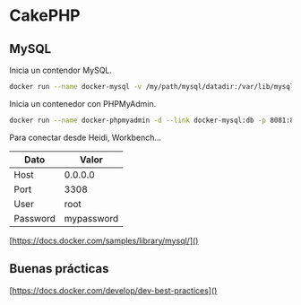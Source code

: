 # CakePHP

## MySQL

Inicia un contendor MySQL.

````bash
docker run --name docker-mysql -v /my/path/mysql/datadir:/var/lib/mysql -e MYSQL_ROOT_PASSWORD=mypassword -p 3308:3306 --restart always -d mysql
````

Inicia un contenedor con PHPMyAdmin.

````bash
docker run --name docker-phpmyadmin -d --link docker-mysql:db -p 8081:80 -d phpmyadmin/phpmyadmin
````

Para conectar desde Heidi, Workbench...

Dato | Valor
---- | -----
Host | 0.0.0.0
Port | 3308
User | root
Password | mypassword

[https://docs.docker.com/samples/library/mysql/]()

## Buenas prácticas

[https://docs.docker.com/develop/dev-best-practices]()